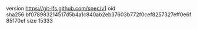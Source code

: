 version https://git-lfs.github.com/spec/v1
oid sha256:bf078983214517d5b4a1c840ab2eb37603b772f0cef8257327eff0e6f85170ef
size 15333
